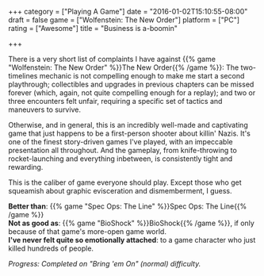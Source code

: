 +++
category = ["Playing A Game"]
date = "2016-01-02T15:10:55-08:00"
draft = false
game = ["Wolfenstein: The New Order"]
platform = ["PC"]
rating = ["Awesome"]
title = "Business is a-boomin"

+++

There is a very short list of complaints I have against {{% game "Wolfenstein: The New Order" %}}The New Order{{% /game %}}: The two-timelines mechanic is not compelling enough to make me start a second playthrough; collectibles and upgrades in previous chapters can be missed forever (which, again, not quite compelling enough for a replay); and two or three encounters felt unfair, requiring a specific set of tactics and maneuvers to survive.

Otherwise, and in general, this is an incredibly well-made and captivating game that just happens to be a first-person shooter about killin' Nazis.  It's one of the finest story-driven games I've played, with an impeccable presentation all throughout.  And the gameplay, from knife-throwing to rocket-launching and everything inbetween, is consistently tight and rewarding.

This is the caliber of game everyone should play.  Except those who get squeamish about graphic evisceration and dismemberment, I guess.

<b>Better than</b>: {{% game "Spec Ops: The Line" %}}Spec Ops: The Line{{% /game %}}  
<b>Not as good as</b>: {{% game "BioShock" %}}BioShock{{% /game %}}, if only because of that game's more-open game world.  
<b>I've never felt quite so emotionally attached</b>: to a game character who just killed hundreds of people.

<i>Progress: Completed on "Bring 'em On" (normal) difficulty.</i>
